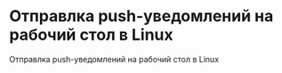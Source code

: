# Отправлка push-уведомлений на рабочий стол в Linux
Отправлка push-уведомлений на рабочий стол в Linux
